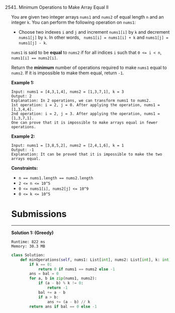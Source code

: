 2541. Minimum Operations to Make Array Equal II

You are given two integer arrays `nums1` and `nums2` of equal length `n` and an integer `k`. You can perform the following operation on `nums1`:

* Choose two indexes `i` and `j` and increment `nums1[i]` by `k` and decrement `nums1[j]` by `k`. In other words, `
nums1[i] = nums1[i] + k` and `nums1[j] = nums1[j] - k`.

`nums1` is said to be **equal** to `nums2` if for all indices `i` such that `0 <= i < n`, `nums1[i] == nums2[i]`.

Return the **minimum** number of operations required to make `nums1` equal to `nums2`. If it is impossible to make them equal, return `-1`.

 

**Example 1:**
```
Input: nums1 = [4,3,1,4], nums2 = [1,3,7,1], k = 3
Output: 2
Explanation: In 2 operations, we can transform nums1 to nums2.
1st operation: i = 2, j = 0. After applying the operation, nums1 = [1,3,4,4].
2nd operation: i = 2, j = 3. After applying the operation, nums1 = [1,3,7,1].
One can prove that it is impossible to make arrays equal in fewer operations.
```

**Example 2:**
```
Input: nums1 = [3,8,5,2], nums2 = [2,4,1,6], k = 1
Output: -1
Explanation: It can be proved that it is impossible to make the two arrays equal.
```

**Constraints:**

* `n == nums1.length == nums2.length`
* `2 <= n <= 10^5`
* `0 <= nums1[i], nums2[j] <= 10^9`
* `0 <= k <= 10^5`

# Submissions
---
**Solution 1: (Greedy)**
```
Runtime: 822 ms
Memory: 30.3 MB
```
```python
class Solution:
    def minOperations(self, nums1: List[int], nums2: List[int], k: int) -> int:
        if k == 0:
            return 0 if nums1 == nums2 else -1
        ans = bal = 0
        for a, b in zip(nums1, nums2):
            if (a - b) % k != 0:
                return -1
            bal += a - b
            if a > b:
                ans += (a - b) // k
        return ans if bal == 0 else -1
```
